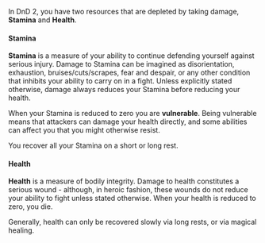 In DnD 2, you have two resources that are depleted by taking damage, **Stamina** and **Health**.
#### Stamina
**Stamina** is a measure of your ability to continue defending yourself against serious injury. Damage to Stamina can be imagined as disorientation, exhaustion, bruises/cuts/scrapes, fear and despair, or any other condition that inhibits your ability to carry on in a fight. Unless explicitly stated otherwise, damage always reduces your Stamina before reducing your health.

When your Stamina is reduced to zero you are **vulnerable**. Being vulnerable means that attackers can damage your health directly, and some abilities can affect you that you might otherwise resist.

You recover all your Stamina on a short or long rest.
#### Health
**Health** is a measure of bodily integrity. Damage to health constitutes a serious wound - although, in heroic fashion, these wounds do not reduce your ability to fight unless stated otherwise. When your health is reduced to zero, you die.

Generally, health can only be recovered slowly via long rests, or via magical healing.